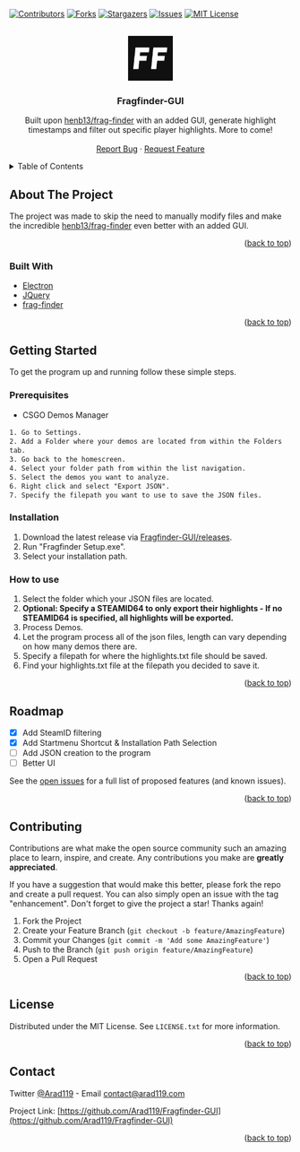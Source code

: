 <div id="top"></div>


<!-- PROJECT SHIELDS -->
<!--
*** I'm using markdown "reference style" links for readability.
*** Reference links are enclosed in brackets [ ] instead of parentheses ( ).
*** See the bottom of this document for the declaration of the reference variables
*** for contributors-url, forks-url, etc. This is an optional, concise syntax you may use.
*** https://www.markdownguide.org/basic-syntax/#reference-style-links
-->
[![Contributors][contributors-shield]][contributors-url]
[![Forks][forks-shield]][forks-url]
[![Stargazers][stars-shield]][stars-url]
[![Issues][issues-shield]][issues-url]
[![MIT License][license-shield]][license-url]

<!-- PROJECT LOGO -->
<br />
<div align="center">
  <a href="https://github.com/Arad119/Fragfinder-GUI">
    <img src="images/logo.png" alt="Logo" width="80" height="80">
  </a>

<h3 align="center">Fragfinder-GUI</h3>

  <p align="center">
    Built upon <a href="https://github.com/HenB13/frag-finder">henb13/frag-finder</a> with an added GUI, generate highlight timestamps and filter out specific player highlights. More to come!
    <br />
    <br />
    <a href="https://github.com/Arad119/Fragfinder-GUI/issues">Report Bug</a>
    ·
    <a href="https://github.com/Arad119/Fragfinder-GUI/issues">Request Feature</a>
  </p>
</div>



<!-- TABLE OF CONTENTS -->
<details>
  <summary>Table of Contents</summary>
  <ol>
    <li>
      <a href="#about-the-project">About The Project</a>
      <ul>
        <li><a href="#built-with">Built With</a></li>
      </ul>
    </li>
    <li>
      <a href="#getting-started">Getting Started</a>
      <ul>
        <li><a href="#prerequisites">Prerequisites</a></li>
        <li><a href="#installation">Installation</a></li>
        <li><a href="#how-to-use">How to use</a></li>
      </ul>
    </li>
    <li><a href="#roadmap">Roadmap</a></li>
    <li><a href="#contributing">Contributing</a></li>
    <li><a href="#license">License</a></li>
    <li><a href="#contact">Contact</a></li>
  </ol>
</details>



<!-- ABOUT THE PROJECT -->
## About The Project
The project was made to skip the need to manually modify files and make the incredible [henb13/frag-finder](https://github.com/HenB13/frag-finder) even better with an added GUI. 


<p align="right">(<a href="#top">back to top</a>)</p>



### Built With

* [Electron](https://www.electronjs.org/)
* [JQuery](https://jquery.com)
* [frag-finder](https://github.com/HenB13/frag-finder)

<p align="right">(<a href="#top">back to top</a>)</p>



<!-- GETTING STARTED -->
## Getting Started

To get the program up and running follow these simple steps.

### Prerequisites

* CSGO Demos Manager
```
1. Go to Settings.
2. Add a Folder where your demos are located from within the Folders tab.
3. Go back to the homescreen.
4. Select your folder path from within the list navigation. 
5. Select the demos you want to analyze.
6. Right click and select "Export JSON".
7. Specify the filepath you want to use to save the JSON files.
```

### Installation

1. Download the latest release via [Fragfinder-GUI/releases](https://github.com/Arad119/Fragfinder-GUI/releases).
2. Run "Fragfinder Setup.exe".
3. Select your installation path.

### How to use

1. Select the folder which your JSON files are located.
2. **Optional: Specify a STEAMID64 to only export their highlights - If no STEAMID64 is specified, all highlights will be exported.**
3. Process Demos.
4. Let the program process all of the json files, length can vary depending on how many demos there are.
5. Specify a filepath for where the highlights.txt file should be saved.
6. Find your highlights.txt file at the filepath you decided to save it.

<p align="right">(<a href="#top">back to top</a>)</p>



<!-- ROADMAP -->
## Roadmap

- [x] Add SteamID filtering
- [x] Add Startmenu Shortcut & Installation Path Selection
- [ ] Add JSON creation to the program 
- [ ] Better UI

See the [open issues](https://github.com/Arad119/Fragfinder-GUI/issues) for a full list of proposed features (and known issues).

<p align="right">(<a href="#top">back to top</a>)</p>



<!-- CONTRIBUTING -->
## Contributing

Contributions are what make the open source community such an amazing place to learn, inspire, and create. Any contributions you make are **greatly appreciated**.

If you have a suggestion that would make this better, please fork the repo and create a pull request. You can also simply open an issue with the tag "enhancement".
Don't forget to give the project a star! Thanks again!

1. Fork the Project
2. Create your Feature Branch (`git checkout -b feature/AmazingFeature`)
3. Commit your Changes (`git commit -m 'Add some AmazingFeature'`)
4. Push to the Branch (`git push origin feature/AmazingFeature`)
5. Open a Pull Request

<p align="right">(<a href="#top">back to top</a>)</p>



<!-- LICENSE -->
## License

Distributed under the MIT License. See `LICENSE.txt` for more information.

<p align="right">(<a href="#top">back to top</a>)</p>



<!-- CONTACT -->
## Contact

Twitter [@Arad119](https://twitter.com/Arad119) - Email contact@arad119.com

Project Link: [https://github.com/Arad119/Fragfinder-GUI](https://github.com/Arad119/Fragfinder-GUI)

<p align="right">(<a href="#top">back to top</a>)</p>



<!-- MARKDOWN LINKS & IMAGES -->
<!-- https://www.markdownguide.org/basic-syntax/#reference-style-links -->
[contributors-shield]: https://img.shields.io/github/contributors/Arad119/Fragfinder-GUI.svg?style=for-the-badge
[contributors-url]: https://github.com/Arad119/Fragfinder-GUI/graphs/contributors
[forks-shield]: https://img.shields.io/github/forks/Arad119/Fragfinder-GUI.svg?style=for-the-badge
[forks-url]: https://github.com/Arad119/Fragfinder-GUI/network/members
[stars-shield]: https://img.shields.io/github/stars/Arad119/Fragfinder-GUI.svg?style=for-the-badge
[stars-url]: https://github.com/Arad119/Fragfinder-GUI/stargazers
[issues-shield]: https://img.shields.io/github/issues/Arad119/Fragfinder-GUI.svg?style=for-the-badge
[issues-url]: https://github.com/Arad119/Fragfinder-GUI/issues
[license-shield]: https://img.shields.io/github/license/Arad119/Fragfinder-GUI.svg?style=for-the-badge
[license-url]: https://github.com/Arad119/Fragfinder-GUI/blob/master/LICENSE.txt